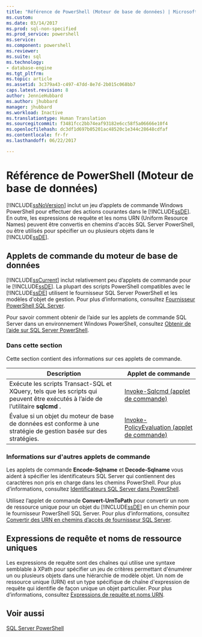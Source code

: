 ```yaml
---
title: "Référence de PowerShell (Moteur de base de données) | Microsoft Docs"
ms.custom: 
ms.date: 03/14/2017
ms.prod: sql-non-specified
ms.prod_service: powershell
ms.service: 
ms.component: powershell
ms.reviewer: 
ms.suite: sql
ms.technology:
- database-engine
ms.tgt_pltfrm: 
ms.topic: article
ms.assetid: 3c379a43-c497-47dd-8e7d-2b015c068bb7
caps.latest.revision: 8
author: JennieHubbard
ms.author: jhubbard
manager: jhubbard
ms.workload: Inactive
ms.translationtype: Human Translation
ms.sourcegitcommit: f3481fcc2bb74eaf93182e6cc58f5a06666e10f4
ms.openlocfilehash: dc3df1d697b05201ac48520c1e344c28648cdfaf
ms.contentlocale: fr-fr
ms.lasthandoff: 06/22/2017

---
```

# <a name="database-engine-powershell-reference"></a>Référence de PowerShell (Moteur de base de données)
  [!INCLUDE[ssNoVersion](../includes/ssnoversion-md.md)] inclut un jeu d’applets de commande Windows PowerShell pour effectuer des actions courantes dans le [!INCLUDE[ssDE](../includes/ssde-md.md)]. En outre, les expressions de requête et les noms URN (Uniform Resource Names) peuvent être convertis en chemins d'accès SQL Server PowerShell, ou être utilisés pour spécifier un ou plusieurs objets dans le [!INCLUDE[ssDE](../includes/ssde-md.md)].  
  
## <a name="database-engine-cmdlets"></a>Applets de commande du moteur de base de données  
 [!INCLUDE[ssCurrent](../includes/sscurrent-md.md)] inclut relativement peu d’applets de commande pour le [!INCLUDE[ssDE](../includes/ssde-md.md)]. La plupart des scripts PowerShell compatibles avec le [!INCLUDE[ssDE](../includes/ssde-md.md)] utilisent le fournisseur SQL Server PowerShell et les modèles d'objet de gestion. Pour plus d’informations, consultez [Fournisseur PowerShell SQL Server](../relational-databases/scripting/sql-server-powershell-provider.md).  
  
 Pour savoir comment obtenir de l’aide sur les applets de commande SQL Server dans un environnement Windows PowerShell, consultez [Obtenir de l’aide sur SQL Server PowerShell](../relational-databases/scripting/get-help-sql-server-powershell.md).  
  
### <a name="in-this-section"></a>Dans cette section  
 Cette section contient des informations sur ces applets de commande.  
  
|Description|Applet de commande|  
|-----------------|------------|  
|Exécute les scripts Transact-SQL et XQuery, tels que les scripts qui peuvent être exécutés à l’aide de l’utilitaire **sqlcmd** .|[Invoke-Sqlcmd (applet de commande)](../powershell/invoke-sqlcmd-cmdlet.md)|  
|Évalue si un objet du moteur de base de données est conforme à une stratégie de gestion basée sur des stratégies.|[Invoke-PolicyEvaluation (applet de commande)](../powershell/invoke-policyevaluation-cmdlet.md)|  
  
### <a name="information-about-other-cmdlets"></a>Informations sur d'autres applets de commande  
 Les applets de commande **Encode-Sqlname** et **Decode-Sqlname** vous aident à spécifier les identificateurs SQL Server qui contiennent des caractères non pris en charge dans les chemins PowerShell. Pour plus d’informations, consultez [Identificateurs SQL Server dans PowerShell](../relational-databases/scripting/sql-server-identifiers-in-powershell.md).  
  
 Utilisez l’applet de commande **Convert-UrnToPath** pour convertir un nom de ressource unique pour un objet du [!INCLUDE[ssDE](../includes/ssde-md.md)] en un chemin pour le fournisseur PowerShell SQL Server. Pour plus d’informations, consultez [Convertir des URN en chemins d’accès de fournisseur SQL Server](../relational-databases/scripting/convert-urns-to-sql-server-provider-paths.md).  
  
## <a name="query-expressions-and-unique-resource-names"></a>Expressions de requête et noms de ressource uniques  
 Les expressions de requête sont des chaînes qui utilise une syntaxe semblable à XPath pour spécifier un jeu de critères permettant d'énumérer un ou plusieurs objets dans une hiérarchie de modèle objet. Un nom de ressource unique (URN) est un type spécifique de chaîne d'expression de requête qui identifie de façon unique un objet particulier. Pour plus d’informations, consultez [Expressions de requête et noms URN](../powershell/query-expressions-and-uniform-resource-names.md).  
  
## <a name="see-also"></a>Voir aussi  
 [SQL Server PowerShell](../relational-databases/scripting/sql-server-powershell.md)  
  
  

